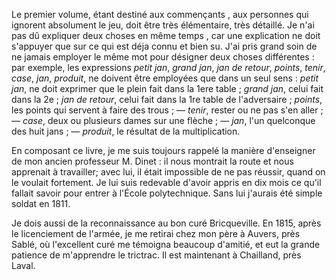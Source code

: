 Le premier volume, étant destiné aux commençants , aux personnes qui ignorent absolument le jeu, doit être très élémentaire, très détaillé. Je n'ai pas dû expliquer deux choses en même temps , car une explication ne doit s'appuyer que sur ce qui est déja connu et bien su. J'ai pris grand soin de ne jamais employer le même mot pour désigner deux choses différentes : par exemple, les expressions _petit jan_, _grand jan_, _jan de retour_, _points_, _tenir_, _case_, _jan_, _produit_, ne doivent être employées que dans un seul sens : _petit jan_, ne doit exprimer que le plein fait dans la 1ere table ; _grand jan_, celui fait dans la 2e ; _jan de retour_, celui fait dans la 1re table de l'adversaire ; _points_, les points qui servent à faire des trous ; — _tenir_, rester ou ne pas s'en aller ; — _case_, deux ou plusieurs dames sur une flèche ; — _jan_, l'un quelconque des huit jans ; — _produit_, le résultat de la multiplication.

En composant ce livre, je me suis toujours rappelé la manière d'enseigner de mon ancien professeur M. Dinet : il nous montrait la route et nous apprenait à travailler; avec lui, il était impossible de ne pas réussir, quand on le voulait fortement. Je lui suis redevable d'avoir appris en dix mois ce qu'il fallait savoir pour entrer à l'École polytechnique. Sans lui j'aurais été simple soldat en 1811.

Je dois aussi de la reconnaissance au bon curé Bricqueville. En 1815, après le licenciement de l'armée, je me retirai chez mon père à Auvers, près Sablé, où l'excellent curé me témoigna beaucoup d'amitié, et eut la grande patience de m'apprendre le trictrac. Il est maintenant à Chailland, près Laval.

